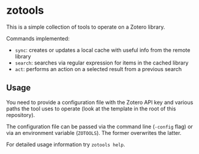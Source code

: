 # zotools

This is a simple collection of tools to operate on a Zotero library.

Commands implemented:
- `sync`: creates or updates a local cache with useful info from the remote library
- `search`: searches via regular expression for items in the cached library
- `act`: performs an action on a selected result from a previous search

## Usage

You need to provide a configuration file with the Zotero API key and various
paths the tool uses to operate (look at the template in the root of this
repository).

The configuration file can be passed via the command line (`-config` flag) or
via an environment variable (`ZOTOOLS`). The former overwrites the latter.

For detailed usage information try `zotools help`.

